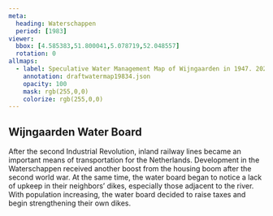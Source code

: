 ```yaml
---
meta:
  heading: Waterschappen
  period: [1983]
viewer:
  bbox: [4.585383,51.800041,5.078719,52.048557]
  rotation: 0
allmaps:
  - label: Speculative Water Management Map of Wijngaarden in 1947. 2023. 925 x 625 mm. Scale 1:10000. The Berlage. 
    annotation: draftwatermap19834.json
    opacity: 100
    mask: rgb(255,0,0)
    colorize: rgb(255,0,0)
---
```


## Wijngaarden Water Board

After the second Industrial Revolution, inland railway lines became an important means of transportation for the Netherlands. Development in the Waterschappen received another boost from the housing boom after the second world war. At the same time, the water board began to notice a lack of upkeep in their neighbors’ dikes, especially those adjacent to the river. With population increasing, the water board decided to raise taxes and begin strengthening their own dikes. 
